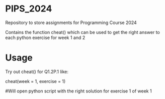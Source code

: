 # PIPS_2024
Repository to store assignments for Programming Course 2024

Contains the function cheat() which can be used to get the right answer to each python exercise for week 1 and 2

# Usage
Try out cheat() for Q1.2P.1 like:

cheat(week = 1, exercise = 1)

#Will open python script with the right solution for exercise 1 of week 1
